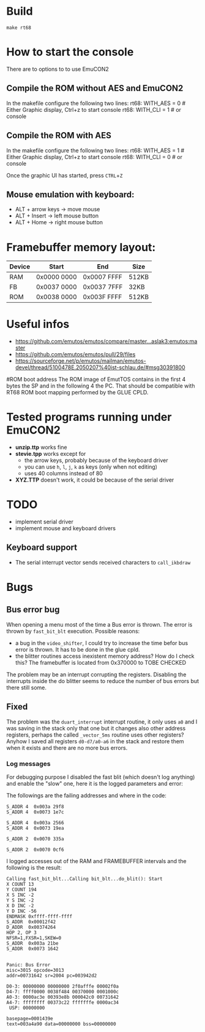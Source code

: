 # Build
```shell
make rt68
```

# How to start the console
There are to options to to use EmuCON2

## Compile the ROM without AES and EmuCON2
In the makefile configure the following two lines:
rt68: WITH_AES = 0		# Either Graphic display, Ctrl+z to start console
rt68: WITH_CLI = 1		# or console

## Compile the ROM with AES
In the makefile configure the following two lines:
rt68: WITH_AES = 1		# Either Graphic display, Ctrl+z to start console
rt68: WITH_CLI = 0		# or console

Once the graphic UI has started, press `CTRL`+`Z`

## Mouse emulation with keyboard:
* ALT + arrow keys -> move mouse
* ALT + Insert -> left mouse button
* ALT + Home -> right mouse button

# Framebuffer memory layout:  
|Device|Start      |End        |Size |
|------|-----------|-----------|-----|
|RAM   |0x0000 0000|0x0007 FFFF|512KB|
|FB    |0x0037 0000|0x0037 7FFF| 32KB|
|ROM   |0x0038 0000|0x003F FFFF|512KB|

# Useful infos
* https://github.com/emutos/emutos/compare/master...aslak3:emutos:master
* https://github.com/emutos/emutos/pull/29/files
* https://sourceforge.net/p/emutos/mailman/emutos-devel/thread/5100478E.2050207%40ist-schlau.de/#msg30391800

#ROM boot address
The ROM image of EmutTOS contains in the first 4 bytes the SP and in the following 4 the PC.
That should be compatible with RT68 ROM boot mapping performed by the GLUE CPLD.


# Tested programs running under EmuCON2
* **unzip.ttp** works fine
* **stevie.tpp** works except for 
    * the arrow keys, probably because of the keyboard driver
    * you can use `h`, `l`, `j`, `k` as keys (only when not editing)
    * uses 40 columns instead of 80
* **XYZ.TTP** doesn't work, it could be because of the serial driver


# TODO
* implement serial driver
* implement mouse and keyboard drivers

## Keyboard support
* The serial interrupt vector sends received characters to `call_ikbdraw`

# Bugs

## Bus error bug
When opening a menu most of the time a Bus error is thrown.
The error is thrown by `fast_bit_blt` execution.
Possible reasons:
* a bug in the `video_shifter`, I could try to increase the time befor bus error 
  is thrown. It has to be done in the glue cpld.
* the blitter routines access inexistent memory address? How do I check this?
  The framebuffer is located from 0x370000 to TOBE CHECKED

The problem may be an interrupt corrupting the registers.
Disabling the interrupts inside the do blitter seems to reduce the number
of bus errors but there still some.

## Fixed
The problem was the `duart_interrupt` interrupt routine, it only uses `a0` and 
I was saving in the stack only that one but it changes also other address registers,
perhaps the called `_vector_5ms` routine uses other registers?
Anyhow I saved all registers `d0-d7/a0-a6` in the stack and restore them when
it exists and there are no more bus errors.


### Log messages
For debugging purpose I disabled the fast blit (which doesn't log anything)
and enable the "slow" one, here it is the logged parameters and error:

The followings are the failing addresses and where in the code:
```
S_ADDR 4  0x003a 29f8
S_ADDR 4  0x0073 1e7c
```
```
S_ADDR 4  0x003a 2566
S_ADDR 4  0x0073 19ea
```
```
S_ADDR 2  0x0070 335a
```
```
S_ADDR 2  0x0070 0cf6
```


I logged accesses out of the RAM and FRAMEBUFFER intervals and the following
is the result:
```
Calling fast_bit_blt...Calling bit_blt...do_blit(): Start
X COUNT 13
Y COUNT 194
X S INC -2
Y S INC -2
X D INC -2
Y D INC -56
ENDMASK 0xffff-ffff-ffff
S_ADDR  0x00012f42
D_ADDR  0x00374264
HOP 2, OP 3
NFSR=1,FXSR=1,SKEW=0
S_ADDR  0x003a 21be
S_ADDR  0x0073 1642


Panic: Bus Error
misc=3015 opcode=3013
addr=00731642 sr=2004 pc=003942d2

D0-3: 00000000 00000000 2f0afffe 00002f0a
D4-7: ffff0000 0038f484 00370000 0001000c
A0-3: 0000ac3e 00393e8b 000042c0 00731642
A4-7: ffffffff 00373c22 fffffffe 0000ac34
 USP: 00000000

basepage=0001439e
text=003a4a90 data=00000000 bss=00000000
```


